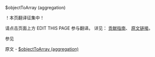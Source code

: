  $objectToArray (aggregation)

 ！本页翻译征集中！

请点击页面上方 EDIT THIS PAGE 参与翻译。
详见：
[贡献指南]( https://github.com/JinMuInfo/MongoDB-Manual-zh/blob/master/CONTRIBUTING.md )、
[原文链接](  https://docs.mongodb.com/manual/reference/operator/aggregation/objectToArray/  )。

 参见

原文 - [$objectToArray (aggregation)]( https://docs.mongodb.com/manual/reference/operator/aggregation/objectToArray/ )


